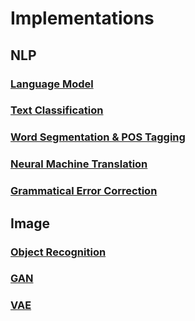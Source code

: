 # Implementations

## NLP

### [Language Model](./language_model)

### [Text Classification](./text_classification)

### [Word Segmentation & POS Tagging](./lstm_crf)

### [Neural Machine Translation](./nmt)

### [Grammatical Error Correction](./grammatical_error_correction)

## Image

### [Object Recognition](./image_classification)

### [GAN](./gan)

### [VAE](./vae)